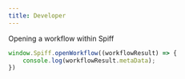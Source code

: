 ```yaml
---
title: Developer
---
```


Opening a workflow within Spiff

```javascript
window.Spiff.openWorkflow((workflowResult) => {
    console.log(workflowResult.metaData);
})
```